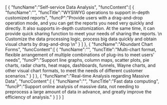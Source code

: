 [
	{
		"funcName":"Self-service Data Analysis",
		"funcContent":[
			{
				"funcName":"",
				"funcTitle":"WYSIWYG operations to support in-depth customized reports",
				"funcP":"Provide users with a drag-and-drop operation mode, and you can get the reports you need very quickly and directly. It also supports in-depth customization. At the same time, it can provide quick sharing function to meet your needs of sharing the reports. \n Customize the data processing logic, process big data quickly and obtain visual charts by drag-and-drop \n"
			}
		]
	},
	{
		"funcName":"Abundant Chart Forms",
		"funcContent":[
			{
				"funcName":"",
				"funcTitle":"Multi-chart format, flexible arrangement of multiple combinations of plug-ins to meet users' needs",
				"funcP":"Support line graphs, column maps, scatter plots, pie charts, radar charts, heat maps, dashboards, funnels, Wayne charts, and other visual chart formats, to meet the needs of different customer scenarios."
			}
		]
	},
	{
		"funcName":"Real-time Analysis regarding Massive Data",
		"funcContent":[
			{
				"funcName":"",
				"funcTitle":"Fast data computing",
				"funcP":"Support online analysis of massive data, not needing to preprocess a large amount of data in advance, and greatly improve the efficiency of analysis."
			}
		]
	}
]